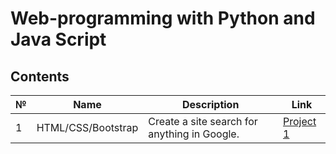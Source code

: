 # Web-programming with Python and Java Script

## Contents

№ | Name | Description| Link|
|---|--------|------------------------| --------------|
|1 | HTML/CSS/Bootstrap  | Create a site search for anything in Google. | [Project 1](https://foo2my.github.io/project1/index.html) |

